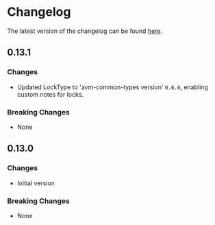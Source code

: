 # Changelog

The latest version of the changelog can be found [here](https://github.com/Azure/bicep-registry-modules/blob/main/avm/res/synapse/workspace/CHANGELOG.md).

## 0.13.1

### Changes

- Updated LockType to 'avm-common-types version' `0.6.0`, enabling custom notes for locks.

### Breaking Changes

- None

## 0.13.0

### Changes

- Initial version

### Breaking Changes

- None
